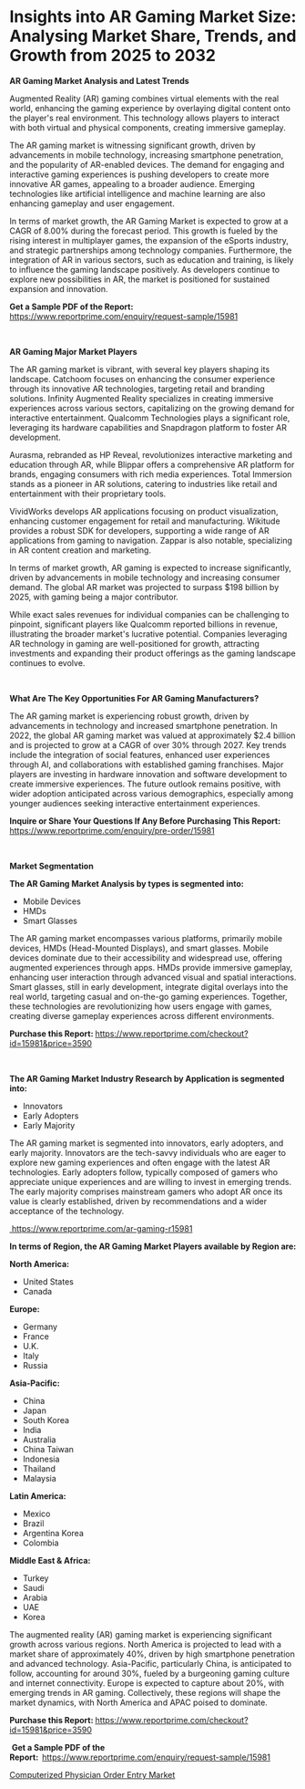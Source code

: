 <p><h1>Insights into AR Gaming Market Size: Analysing Market Share, Trends, and Growth from 2025 to 2032</h1></p><p><strong>AR Gaming Market Analysis and Latest Trends</strong></p>
<p><p>Augmented Reality (AR) gaming combines virtual elements with the real world, enhancing the gaming experience by overlaying digital content onto the player's real environment. This technology allows players to interact with both virtual and physical components, creating immersive gameplay.</p><p>The AR gaming market is witnessing significant growth, driven by advancements in mobile technology, increasing smartphone penetration, and the popularity of AR-enabled devices. The demand for engaging and interactive gaming experiences is pushing developers to create more innovative AR games, appealing to a broader audience. Emerging technologies like artificial intelligence and machine learning are also enhancing gameplay and user engagement.</p><p>In terms of market growth, the AR Gaming Market is expected to grow at a CAGR of 8.00% during the forecast period. This growth is fueled by the rising interest in multiplayer games, the expansion of the eSports industry, and strategic partnerships among technology companies. Furthermore, the integration of AR in various sectors, such as education and training, is likely to influence the gaming landscape positively. As developers continue to explore new possibilities in AR, the market is positioned for sustained expansion and innovation.</p></p>
<p><strong>Get a Sample PDF of the Report:&nbsp;</strong> <a href="https://www.reportprime.com/enquiry/request-sample/15981?utm_campaign=2203&utm_medium=2&utm_source=Github&utm_content=ia&utm_term=20032025&utm_id=ar-gaming">https://www.reportprime.com/enquiry/request-sample/15981</a></p>
<p>&nbsp;</p>
<p><strong>AR Gaming Major Market Players</strong></p>
<p><p>The AR gaming market is vibrant, with several key players shaping its landscape. Catchoom focuses on enhancing the consumer experience through its innovative AR technologies, targeting retail and branding solutions. Infinity Augmented Reality specializes in creating immersive experiences across various sectors, capitalizing on the growing demand for interactive entertainment. Qualcomm Technologies plays a significant role, leveraging its hardware capabilities and Snapdragon platform to foster AR development.</p><p>Aurasma, rebranded as HP Reveal, revolutionizes interactive marketing and education through AR, while Blippar offers a comprehensive AR platform for brands, engaging consumers with rich media experiences. Total Immersion stands as a pioneer in AR solutions, catering to industries like retail and entertainment with their proprietary tools. </p><p>VividWorks develops AR applications focusing on product visualization, enhancing customer engagement for retail and manufacturing. Wikitude provides a robust SDK for developers, supporting a wide range of AR applications from gaming to navigation. Zappar is also notable, specializing in AR content creation and marketing.</p><p>In terms of market growth, AR gaming is expected to increase significantly, driven by advancements in mobile technology and increasing consumer demand. The global AR market was projected to surpass $198 billion by 2025, with gaming being a major contributor. </p><p>While exact sales revenues for individual companies can be challenging to pinpoint, significant players like Qualcomm reported billions in revenue, illustrating the broader market's lucrative potential. Companies leveraging AR technology in gaming are well-positioned for growth, attracting investments and expanding their product offerings as the gaming landscape continues to evolve.</p></p>
<p>&nbsp;</p>
<p><strong>What Are The Key Opportunities For AR Gaming Manufacturers?</strong></p>
<p><p>The AR gaming market is experiencing robust growth, driven by advancements in technology and increased smartphone penetration. In 2022, the global AR gaming market was valued at approximately $2.4 billion and is projected to grow at a CAGR of over 30% through 2027. Key trends include the integration of social features, enhanced user experiences through AI, and collaborations with established gaming franchises. Major players are investing in hardware innovation and software development to create immersive experiences. The future outlook remains positive, with wider adoption anticipated across various demographics, especially among younger audiences seeking interactive entertainment experiences.</p></p>
<p><strong>Inquire or Share Your Questions If Any Before Purchasing This Report:</strong> <a href="https://www.reportprime.com/enquiry/pre-order/15981?utm_campaign=2203&utm_medium=2&utm_source=Github&utm_content=ia&utm_term=20032025&utm_id=ar-gaming">https://www.reportprime.com/enquiry/pre-order/15981</a></p>
<p>&nbsp;</p>
<p><strong>Market Segmentation</strong></p>
<p><strong>The AR Gaming Market Analysis by types is segmented into:</strong></p>
<p><ul><li>Mobile Devices</li><li>HMDs</li><li>Smart Glasses</li></ul></p>
<p><p>The AR gaming market encompasses various platforms, primarily mobile devices, HMDs (Head-Mounted Displays), and smart glasses. Mobile devices dominate due to their accessibility and widespread use, offering augmented experiences through apps. HMDs provide immersive gameplay, enhancing user interaction through advanced visual and spatial interactions. Smart glasses, still in early development, integrate digital overlays into the real world, targeting casual and on-the-go gaming experiences. Together, these technologies are revolutionizing how users engage with games, creating diverse gameplay experiences across different environments.</p></p>
<p><strong>Purchase this Report:&nbsp;</strong><a href="https://www.reportprime.com/checkout?id=15981&price=3590&utm_campaign=2203&utm_medium=2&utm_source=Github&utm_content=ia&utm_term=20032025&utm_id=ar-gaming">https://www.reportprime.com/checkout?id=15981&price=3590</a></p>
<p>&nbsp;</p>
<p><strong>The AR Gaming Market Industry Research by Application is segmented into:</strong></p>
<p><ul><li>Innovators</li><li>Early Adopters</li><li>Early Majority</li></ul></p>
<p><p>The AR gaming market is segmented into innovators, early adopters, and early majority. Innovators are the tech-savvy individuals who are eager to explore new gaming experiences and often engage with the latest AR technologies. Early adopters follow, typically composed of gamers who appreciate unique experiences and are willing to invest in emerging trends. The early majority comprises mainstream gamers who adopt AR once its value is clearly established, driven by recommendations and a wider acceptance of the technology.</p></p>
<p><a href="https://www.reportprime.com/ar-gaming-r15981?utm_campaign=2203&utm_medium=2&utm_source=Github&utm_content=ia&utm_term=20032025&utm_id=ar-gaming">&nbsp;https://www.reportprime.com/ar-gaming-r15981</a></p>
<p><strong>In terms of Region, the AR Gaming Market Players available by Region are:</strong></p>
<p>
    <p> <strong> North America: </strong>
        <ul>
            <li>United States</li>
            <li>Canada</li>
        </ul>
        </p> 
    <p> <strong> Europe: </strong>
        <ul>
            <li>Germany</li>
            <li>France</li>
            <li>U.K.</li>
            <li>Italy</li>
            <li>Russia</li>
        </ul>
        </p> 
    <p> <strong> Asia-Pacific: </strong>
        <ul>
            <li>China</li>
            <li>Japan</li>
            <li>South Korea</li>
            <li>India</li>
            <li>Australia</li>
            <li>China Taiwan</li>
            <li>Indonesia</li>
            <li>Thailand</li>
            <li>Malaysia</li>
        </ul>
        </p> 
    <p> <strong> Latin America: </strong>
        <ul>
            <li>Mexico</li>
            <li>Brazil</li>
            <li>Argentina Korea</li>
            <li>Colombia</li>
        </ul>
        </p> 
    <p> <strong> Middle East & Africa: </strong>
        <ul>
            <li>Turkey</li>
            <li>Saudi</li>
            <li>Arabia</li>
            <li>UAE</li>
            <li>Korea</li>
        </ul>
    </p>
    </p>
<p><p>The augmented reality (AR) gaming market is experiencing significant growth across various regions. North America is projected to lead with a market share of approximately 40%, driven by high smartphone penetration and advanced technology. Asia-Pacific, particularly China, is anticipated to follow, accounting for around 30%, fueled by a burgeoning gaming culture and internet connectivity. Europe is expected to capture about 20%, with emerging trends in AR gaming. Collectively, these regions will shape the market dynamics, with North America and APAC poised to dominate.</p></p>
<p><strong>Purchase this Report: </strong><a href="https://www.reportprime.com/checkout?id=15981&price=3590&utm_campaign=2203&utm_medium=2&utm_source=Github&utm_content=ia&utm_term=20032025&utm_id=ar-gaming">https://www.reportprime.com/checkout?id=15981&price=3590</a></p>
<p>&nbsp;<strong>Get a Sample PDF of the Report:&nbsp;&nbsp;</strong><a href="https://www.reportprime.com/enquiry/request-sample/15981?utm_campaign=2203&utm_medium=2&utm_source=Github&utm_content=ia&utm_term=20032025&utm_id=ar-gaming">https://www.reportprime.com/enquiry/request-sample/15981</a></p>
<p><strong></strong></p>
<p><p><a href="https://github.com/fabinbuddygc/Market-Research-Report-List-1/blob/main/computerized-physician-order-entry-market.md?utm_campaign=2203&utm_medium=2&utm_source=Github&utm_content=ia&utm_term=20032025&utm_id=ar-gaming">Computerized Physician Order Entry Market</a></p></p>